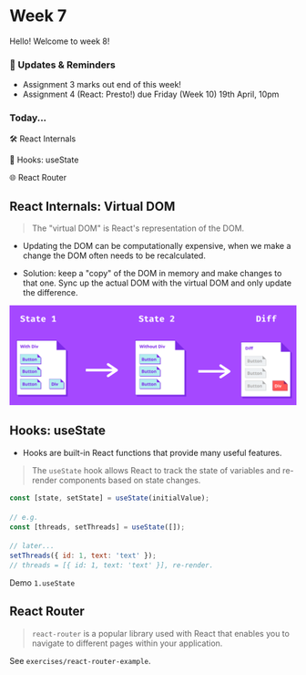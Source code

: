 # Week 7

Hello! Welcome to week 8!

### 📢 Updates & Reminders

- Assignment 3 marks out end of this week!
- Assignment 4 (React: Presto!) due Friday (Week 10) 19th April, 10pm

### Today...

🛠️ React Internals

🏹 Hooks: useState

🌐 React Router

## React Internals: Virtual DOM

> The "virtual DOM" is React's representation of the DOM.

- Updating the DOM can be computationally expensive, when we make a change the DOM often needs to be recalculated.

- Solution: keep a "copy" of the DOM in memory and make changes to that one. Sync up the actual DOM with the virtual DOM and only update the difference.

![virtual-dom](assets/dom.png)

## Hooks: useState

- Hooks are built-in React functions that provide many useful features.

> The `useState` hook allows React to track the state of variables and re-render components based on state changes.

```js
const [state, setState] = useState(initialValue);

// e.g.
const [threads, setThreads] = useState([]);

// later...
setThreads({ id: 1, text: 'text' });
// threads = [{ id: 1, text: 'text' }], re-render.
```

Demo `1.useState`

## React Router

> `react-router` is a popular library used with React that enables you to navigate to different pages within your application.

See `exercises/react-router-example`.
